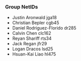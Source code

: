 ### Group NetIDs

- Justin Aronwald jga18
- Christian Bepler cgb45
- Daniel Rodriguez-Florido dr285
- Calvin Chen clc162
- Reyan Shariff rts34
- Jack Regan jfr29
- Logan Dracos lsd25
- Hsuan-Kai Liao hl475